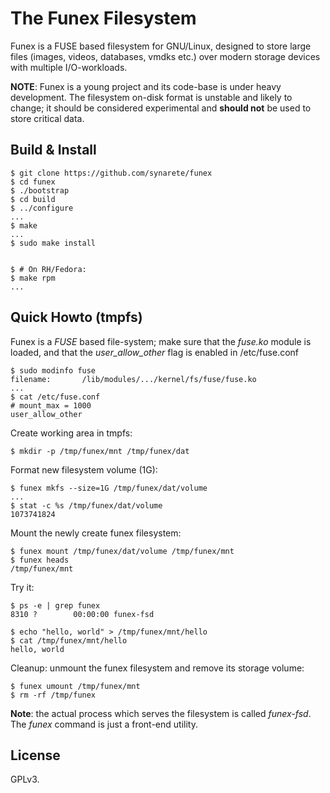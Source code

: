 The Funex Filesystem
====================

Funex is a FUSE based filesystem for GNU/Linux, designed to store large files
(images, videos, databases, vmdks etc.) over modern storage devices with
multiple I/O-workloads.

__NOTE__: Funex is a young project and its code-base is under heavy
development. The filesystem on-disk format is unstable and likely to change;
it should be considered experimental and __should not__ be used to store
critical data.


Build & Install
---------------

    $ git clone https://github.com/synarete/funex
    $ cd funex
    $ ./bootstrap
    $ cd build
    $ ../configure
    ...
    $ make
    ...
    $ sudo make install


    $ # On RH/Fedora:
    $ make rpm
    ...


Quick Howto (tmpfs)
-------------------
Funex is a _FUSE_ based file-system; make sure that the _fuse.ko_ module is
loaded, and that the _user\_allow\_other_ flag is enabled in /etc/fuse.conf

    $ sudo modinfo fuse
    filename:       /lib/modules/.../kernel/fs/fuse/fuse.ko
    ...
    $ cat /etc/fuse.conf
    # mount_max = 1000
    user_allow_other


Create working area in tmpfs:

    $ mkdir -p /tmp/funex/mnt /tmp/funex/dat


Format new filesystem volume (1G):

    $ funex mkfs --size=1G /tmp/funex/dat/volume
    ...
    $ stat -c %s /tmp/funex/dat/volume
    1073741824


Mount the newly create funex filesystem:

    $ funex mount /tmp/funex/dat/volume /tmp/funex/mnt
    $ funex heads
    /tmp/funex/mnt


Try it:

    $ ps -e | grep funex
    8310 ?        00:00:00 funex-fsd

    $ echo "hello, world" > /tmp/funex/mnt/hello
    $ cat /tmp/funex/mnt/hello
    hello, world


Cleanup: unmount the funex filesystem and remove its storage volume:

    $ funex umount /tmp/funex/mnt
    $ rm -rf /tmp/funex


__Note__: the actual process which serves the filesystem is called _funex-fsd_.
The _funex_ command is just a front-end utility.


License
-------
GPLv3.
